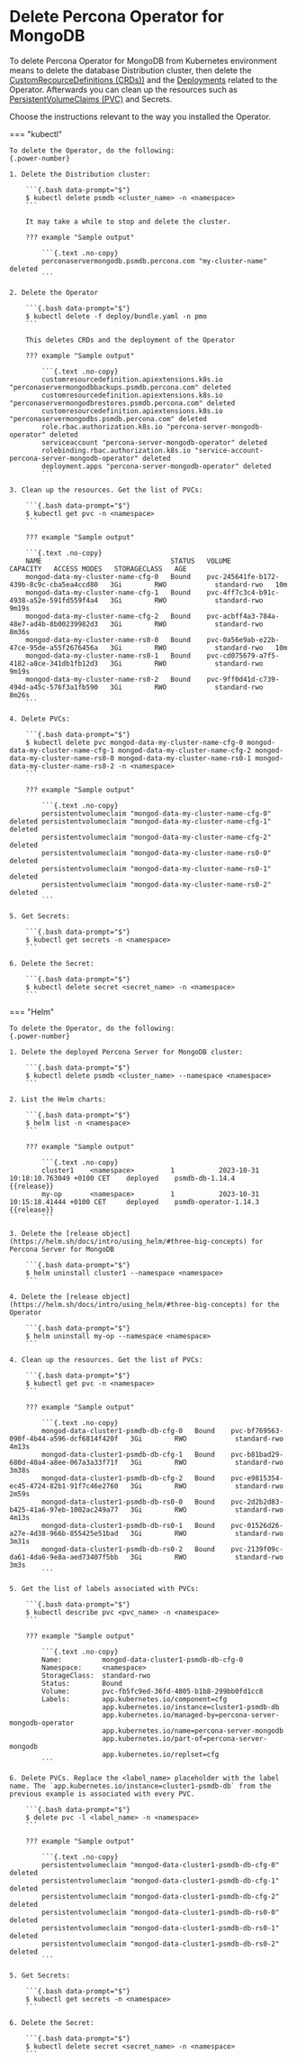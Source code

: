 # Delete Percona Operator for MongoDB

To delete Percona Operator for MongoDB from Kubernetes environment means to delete the database Distribution cluster, then delete the [CustomRecourceDefinitions (CRDs))](https://kubernetes.io/docs/concepts/extend-kubernetes/api-extension/custom-resources/#customresourcedefinitions) and the [Deployments](https://kubernetes.io/docs/concepts/workloads/controllers/deployment/) related to the Operator. Afterwards you can clean up the resources such as [PersistentVolumeClaims (PVC)](https://kubernetes.io/docs/concepts/storage/persistent-volumes/) and Secrets.

Choose the instructions relevant to the way you installed the Operator. 

=== "kubectl"

    To delete the Operator, do the following:
    {.power-number}

    1. Delete the Distribution cluster:

        ```{.bash data-prompt="$"}
        $ kubectl delete psmdb <cluster_name> -n <namespace>
        ```

        It may take a while to stop and delete the cluster. 

        ??? example "Sample output"

            ```{.text .no-copy}
            perconaservermongodb.psmdb.percona.com "my-cluster-name" deleted
            ```

    2. Delete the Operator

        ```{.bash data-prompt="$"}
        $ kubectl delete -f deploy/bundle.yaml -n pmo
        ```

        This deletes CRDs and the deployment of the Operator

        ??? example "Sample output"

            ```{.text .no-copy}
            customresourcedefinition.apiextensions.k8s.io "perconaservermongodbbackups.psmdb.percona.com" deleted
            customresourcedefinition.apiextensions.k8s.io "perconaservermongodbrestores.psmdb.percona.com" deleted
            customresourcedefinition.apiextensions.k8s.io "perconaservermongodbs.psmdb.percona.com" deleted
            role.rbac.authorization.k8s.io "percona-server-mongodb-operator" deleted
            serviceaccount "percona-server-mongodb-operator" deleted
            rolebinding.rbac.authorization.k8s.io "service-account-percona-server-mongodb-operator" deleted
            deployment.apps "percona-server-mongodb-operator" deleted
            ```

    3. Clean up the resources. Get the list of PVCs:

        ```{.bash data-prompt="$"}
        $ kubectl get pvc -n <namespace>
        ```    

        ??? example "Sample output"    

        ```{.text .no-copy}
        NAME                                STATUS   VOLUME                                     CAPACITY   ACCESS MODES   STORAGECLASS   AGE
        mongod-data-my-cluster-name-cfg-0   Bound    pvc-245641fe-b172-439b-8c9c-cba5ea4ccd80   3Gi        RWO            standard-rwo   10m
        mongod-data-my-cluster-name-cfg-1   Bound    pvc-4ff7c3c4-b91c-4938-a52e-591fd559f4a4   3Gi        RWO            standard-rwo   9m19s
        mongod-data-my-cluster-name-cfg-2   Bound    pvc-acbff4a3-784a-48e7-ad4b-8b00239982d3   3Gi        RWO            standard-rwo   8m36s
        mongod-data-my-cluster-name-rs0-0   Bound    pvc-0a56e9ab-e22b-47ce-95de-a55f2676456a   3Gi        RWO            standard-rwo   10m
        mongod-data-my-cluster-name-rs0-1   Bound    pvc-cd075679-a7f5-4182-a8ce-341db1fb12d3   3Gi        RWO            standard-rwo   9m19s
        mongod-data-my-cluster-name-rs0-2   Bound    pvc-9ff0d41d-c739-494d-a45c-576f3a1fb590   3Gi        RWO            standard-rwo   8m26s
        ```

    4. Delete PVCs:    

        ```{.bash data-prompt="$"}
        $ kubectl delete pvc mongod-data-my-cluster-name-cfg-0 mongod-data-my-cluster-name-cfg-1 mongod-data-my-cluster-name-cfg-2 mongod-data-my-cluster-name-rs0-0 mongod-data-my-cluster-name-rs0-1 mongod-data-my-cluster-name-rs0-2 -n <namespace>
        ```    

        ??? example "Sample output"    

            ```{.text .no-copy}
            persistentvolumeclaim "mongod-data-my-cluster-name-cfg-0" deleted persistentvolumeclaim "mongod-data-my-cluster-name-cfg-1" deleted
            persistentvolumeclaim "mongod-data-my-cluster-name-cfg-2" deleted
            persistentvolumeclaim "mongod-data-my-cluster-name-rs0-0" deleted
            persistentvolumeclaim "mongod-data-my-cluster-name-rs0-1" deleted
            persistentvolumeclaim "mongod-data-my-cluster-name-rs0-2" deleted
            ```    

    5. Get Secrets:    

        ```{.bash data-prompt="$"}
        $ kubectl get secrets -n <namespace>
        ```    

    6. Delete the Secret:
        
        ```{.bash data-prompt="$"}
        $ kubectl delete secret <secret_name> -n <namespace>
        ```

=== "Helm"

    To delete the Operator, do the following:
    {.power-number}

    1. Delete the deployed Percona Server for MongoDB cluster:

        ```{.bash data-prompt="$"}
        $ kubectl delete psmdb <cluster_name> --namespace <namespace>
        ```

    2. List the Helm charts:

        ```{.bash data-prompt="$"}
        $ helm list -n <namespace>
        ```

        ??? example "Sample output"

            ```{.text .no-copy}
            cluster1    <namespace>         1           2023-10-31 10:18:10.763049 +0100 CET    deployed    psmdb-db-1.14.4         {{release}}
            my-op       <namespace>         1           2023-10-31 10:15:18.41444 +0100 CET     deployed    psmdb-operator-1.14.3   {{release}}
            ```

    3. Delete the [release object](https://helm.sh/docs/intro/using_helm/#three-big-concepts) for Percona Server for MongoDB 

        ```{.bash data-prompt="$"}
        $ helm uninstall cluster1 --namespace <namespace>
        ```

    4. Delete the [release object](https://helm.sh/docs/intro/using_helm/#three-big-concepts) for the Operator 

        ```{.bash data-prompt="$"}
        $ helm uninstall my-op --namespace <namespace>
        ```
    
    4. Clean up the resources. Get the list of PVCs:

        ```{.bash data-prompt="$"}
        $ kubectl get pvc -n <namespace>
        ```    

        ??? example "Sample output"

            ```{.text .no-copy}
            mongod-data-cluster1-psmdb-db-cfg-0   Bound    pvc-bf769563-090f-4b44-a596-dcf6814f420f   3Gi        RWO            standard-rwo   4m13s
            mongod-data-cluster1-psmdb-db-cfg-1   Bound    pvc-b81bad29-680d-40a4-a8ee-067a3a33f71f   3Gi        RWO            standard-rwo   3m38s
            mongod-data-cluster1-psmdb-db-cfg-2   Bound    pvc-e9815354-ec45-4724-82b1-91f7c46e2760   3Gi        RWO            standard-rwo   2m59s
            mongod-data-cluster1-psmdb-db-rs0-0   Bound    pvc-2d2b2d83-b425-41a6-97eb-1002ac249a77   3Gi        RWO            standard-rwo   4m13s
            mongod-data-cluster1-psmdb-db-rs0-1   Bound    pvc-01526d26-a27e-4d38-966b-855425e51bad   3Gi        RWO            standard-rwo   3m31s
            mongod-data-cluster1-psmdb-db-rs0-2   Bound    pvc-2139f09c-da61-4da6-9e8a-aed73407f5bb   3Gi        RWO            standard-rwo   3m3s
            ```

    5. Get the list of labels associated with PVCs:

        ```{.bash data-prompt="$"}
        $ kubectl describe pvc <pvc_name> -n <namespace>
        ```

        ??? example "Sample output"

            ```{.text .no-copy}
            Name:          mongod-data-cluster1-psmdb-db-cfg-0
            Namespace:     <namespace>
            StorageClass:  standard-rwo
            Status:        Bound
            Volume:        pvc-fb5fc9ed-36fd-4805-b1b8-299bb0fd1cc8
            Labels:        app.kubernetes.io/component=cfg
                           app.kubernetes.io/instance=cluster1-psmdb-db
                           app.kubernetes.io/managed-by=percona-server-mongodb-operator
                           app.kubernetes.io/name=percona-server-mongodb
                           app.kubernetes.io/part-of=percona-server-mongodb
                           app.kubernetes.io/replset=cfg
            ```

    6. Delete PVCs. Replace the <label_name> placeholder with the label name. The `app.kubernetes.io/instance=cluster1-psmdb-db` from the previous example is associated with every PVC. 

        ```{.bash data-prompt="$"}
        $ delete pvc -l <label_name> -n <namespace>
        ```

        ??? example "Sample output"

            ```{.text .no-copy}
            persistentvolumeclaim "mongod-data-cluster1-psmdb-db-cfg-0" deleted
            persistentvolumeclaim "mongod-data-cluster1-psmdb-db-cfg-1" deleted
            persistentvolumeclaim "mongod-data-cluster1-psmdb-db-cfg-2" deleted
            persistentvolumeclaim "mongod-data-cluster1-psmdb-db-rs0-0" deleted
            persistentvolumeclaim "mongod-data-cluster1-psmdb-db-rs0-1" deleted
            persistentvolumeclaim "mongod-data-cluster1-psmdb-db-rs0-2" deleted
            ```
    
    5. Get Secrets:    

        ```{.bash data-prompt="$"}
        $ kubectl get secrets -n <namespace>
        ```    

    6. Delete the Secret:
        
        ```{.bash data-prompt="$"}
        $ kubectl delete secret <secret_name> -n <namespace>
        ```